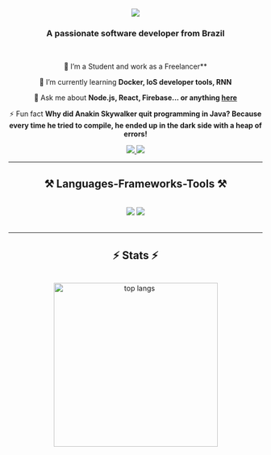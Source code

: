 <h1 align="center">
    <img src="https://readme-typing-svg.herokuapp.com/?font=Righteous&size=35&center=true&vCenter=true&width=500&height=70&duration=4000&lines=Hi+There!+👋;+I'm+Pedro+Muniz!](https://readme-typing-svg.demolab.com?font=Righteous&size=35&duration=3000&pause=100&color=1297CD&center=true&vCenter=true&random=false&width=435&lines=Hi+There!;I'm+Clara%E2%98%95%E2%99%A8%EF%B8%8F;" />
</h1>
<h3 align="center">A passionate software developer from Brazil</h3>

<br/>

<div align="center">
 
 🔭 I’m a Student and work as a Freelancer**
 
 🌱 I’m currently learning **Docker, IoS developer tools, RNN**

💬 Ask me about **Node.js, React, Firebase... or anything [here](https://github.com/salesp07/salesp07/issues)**

⚡ Fun fact **Why did Anakin Skywalker quit programming in Java?
Because every time he tried to compile, he ended up in the dark side with a heap of errors!**

 </div>
 
<div align="center"> 
  <a href="mailto:clarapm749@gmail.com">
    <img src="https://img.shields.io/badge/Gmail-333333?style=for-the-badge&logo=gmail&logoColor=red" />
  </a>
  <a href="[https://www.linkedin.com/in/clara-morais-aa55802aa/]" target="_blank">
    <img src="https://img.shields.io/badge/LinkedIn-0077B5?style=for-the-badge&logo=linkedin&logoColor=white" target="_blank" />
  </a>
</div>

 <hr/>
 

<h2 align="center">⚒️ Languages-Frameworks-Tools ⚒️</h2>
<br/>
<div align="center">
    <img src="https://skillicons.dev/icons?i=eclipse,html,css,vscode,github,figma,git" />
    <img src="https://skillicons.dev/icons?i=java,python,C#,javascript,php,mysql,C++" /><br>
</div>

<br/>
<hr/>

<h2 align="center">⚡ Stats ⚡</h2>
<br>
<div align=center>
  <img width=325 align="center" src="https://github-readme-stats-salesp07.vercel.app/api/top-langs/?username=clarapmorais&hide=HTML&langs_count=8&layout=compact&theme=react&border_radius=10&size_weight=0.5&count_weight=0.5&exclude_repo=github-readme-stats" alt="top langs" />
</div>
